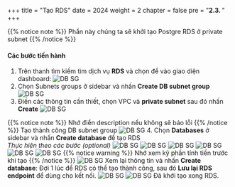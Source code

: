 +++
title = "Tạo RDS"
date = 2024
weight = 2
chapter = false
pre = "<b>2.3. </b>"
+++

{{% notice note %}}
Phần này chúng ta sẽ khởi tạo Postgre RDS ở private subnet
{{% /notice %}}

#### Các bước tiến hành
1. Trên thanh tìm kiếm tìm dịch vụ **RDS** và chọn để vào giao diện dashboard:
![DB SG](/images/3-RDS/rds_console.jpg)
2. Chọn Subnets groups ở sidebar và nhấn **Create DB subnet group**
![DB SG](/images/3-RDS/rds_subnet_gr.jpg)
3. Điền các thông tin cần thiết, chọn VPC và **private subnet** sau đó nhấn **Create**
![DB SG](/images/3-RDS/rds_subnet_gr_create.jpg)

{{% notice note %}}
Nhớ điền description nếu không sẽ báo lỗi
{{% /notice %}}
Tạo thành công DB subnet group
![DB SG](/images/3-RDS/rds_subnet_gr_success.jpg)
4. Chọn **Databases** ở sidebar và nhấn **Create database** để tạo RDS  
*Thực hiện theo các bước (optional)*
![DB SG](/images/3-RDS/db_console.jpg)
![DB SG](/images/3-RDS/db_engine_opt.jpg)
![DB SG](/images/3-RDS/db_general_setting.jpg)
![DB SG](/images/3-RDS/db_default_1.jpg)
![DB SG](/images/3-RDS/db_connect_setting_01.jpg)
![DB SG](/images/3-RDS/db_connect_setting_02.jpg)
{{% notice warning %}}
Nhớ xem kỹ phần tính tiền trước khi tạo
{{% /notice %}}
![DB SG](/images/3-RDS/costs.jpg)
Xem lại thông tin và nhấn **Create database**:
Đợi 1 lúc để RDS có thể tạo thành công, sau đó **Lưu lại RDS endpoint** để dùng cho kết nối.
![DB SG](/images/3-RDS/rds_waiting_create.jpg)
![DB SG](/images/3-RDS/rds_endpoint.jpg)
Đã khởi tạo xong RDS.